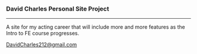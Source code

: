 ### David Charles Personal Site Project ###

----

A site for my acting career that will include more and more features as
the Intro to FE course progresses.

DavidCharles212@gmail.com